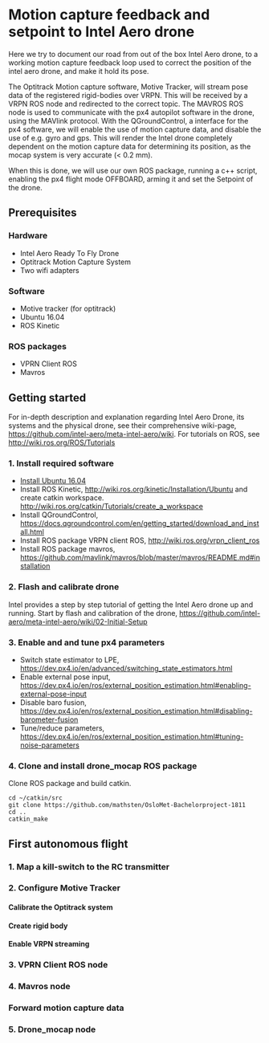 Motion capture feedback and setpoint to Intel Aero drone
========================================================

Here we try to document our road from out of the box Intel Aero drone, to a working motion capture feedback loop used to correct the position of the intel aero drone, and make it hold its pose.

The Optitrack Motion capture software, Motive Tracker, will stream pose data of the registered rigid-bodies over VRPN. This will be received by a VRPN ROS node and redirected to the correct topic. The MAVROS ROS node is used to communicate with the px4 autopilot software in the drone, using the MAVlink protocol. With the QGroundControl, a interface for the px4 software, we will enable the use of motion capture data, and disable the use of  e.g. gyro and gps. This will render the Intel drone completely dependent on the motion capture data for determining its position, as the mocap system is very accurate (< 0.2 mm).

When this is done, we will use our own ROS package, running a c++ script, enabling the px4 flight mode OFFBOARD, arming it and set the Setpoint of the drone.

Prerequisites
-------------

### Hardware
* Intel Aero Ready To Fly Drone
* Optitrack Motion Capture System
* Two wifi adapters

### Software
* Motive tracker (for optitrack)
* Ubuntu 16.04
* ROS Kinetic

### ROS packages
* VPRN Client ROS 
* Mavros


Getting started
---------------

For in-depth description and explanation regarding Intel Aero Drone, its systems and the physical drone, see their comprehensive wiki-page, https://github.com/intel-aero/meta-intel-aero/wiki. For tutorials on ROS, see http://wiki.ros.org/ROS/Tutorials

### 1. Install required software
* [Install Ubuntu 16.04](https://help.ubuntu.com/lts/installation-guide/index.html)
* Install ROS Kinetic, http://wiki.ros.org/kinetic/Installation/Ubuntu and create catkin workspace. http://wiki.ros.org/catkin/Tutorials/create_a_workspace
* Install QGroundControl, https://docs.qgroundcontrol.com/en/getting_started/download_and_install.html
* Install ROS package VRPN client ROS, http://wiki.ros.org/vrpn_client_ros
* Install ROS package mavros, https://github.com/mavlink/mavros/blob/master/mavros/README.md#installation

### 2. Flash and calibrate drone
Intel provides a step by step tutorial of getting the Intel Aero drone up and running. Start by flash and calibration of the drone, https://github.com/intel-aero/meta-intel-aero/wiki/02-Initial-Setup

### 3. Enable and and tune px4 parameters
* Switch state estimator to LPE, https://dev.px4.io/en/advanced/switching_state_estimators.html
* Enable external pose input, https://dev.px4.io/en/ros/external_position_estimation.html#enabling-external-pose-input
* Disable baro fusion, https://dev.px4.io/en/ros/external_position_estimation.html#disabling-barometer-fusion
* Tune/reduce parameters, https://dev.px4.io/en/ros/external_position_estimation.html#tuning-noise-parameters

### 4. Clone and install drone_mocap ROS package
Clone ROS package and build catkin.
```
cd ~/catkin/src
git clone https://github.com/mathsten/OsloMet-Bachelorproject-1811
cd ..
catkin_make
```


First autonomous flight
---------
### 1. Map a kill-switch to the RC transmitter

### 2. Configure Motive Tracker
#### Calibrate the Optitrack system

#### Create rigid body

#### Enable VRPN streaming

### 3. VPRN Client ROS node

### 4. Mavros node

### Forward motion capture data

### 5. Drone_mocap node
